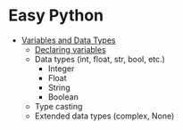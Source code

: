 # Easy Python

- [Variables and Data Types](https://github.com/gaybullayevumid/easy-python-uz/tree/main/01-Variables%20and%20Data%20Types)
    - [Declaring variables](https://github.com/gaybullayevumid/easy-python-uz/tree/main/01-Variables%20and%20Data%20Types#declaring-variables)
    - Data types (int, float, str, bool, etc.)
      - Integer
      - Float
      - String
      - Boolean
    - Type casting
    - Extended data types (complex, None)